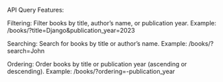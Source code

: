 API Query Features:

Filtering:
Filter books by title, author’s name, or publication year.
Example: /books/?title=Django&publication_year=2023

Searching:
Search for books by title or author’s name.
Example: /books/?search=John

Ordering:
Order books by title or publication year (ascending or descending).
Example: /books/?ordering=-publication_year
